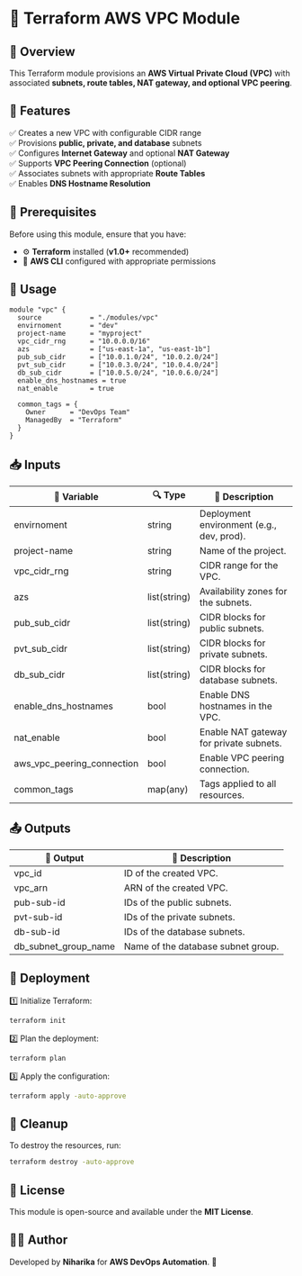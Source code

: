 # 🚀 Terraform AWS VPC Module

## 📌 Overview
This Terraform module provisions an **AWS Virtual Private Cloud (VPC)** with associated **subnets, route tables, NAT gateway, and optional VPC peering**.

## 🌟 Features
✅ Creates a new VPC with configurable CIDR range  
✅ Provisions **public, private, and database** subnets  
✅ Configures **Internet Gateway** and optional **NAT Gateway**  
✅ Supports **VPC Peering Connection** (optional)  
✅ Associates subnets with appropriate **Route Tables**  
✅ Enables **DNS Hostname Resolution**  

## 📌 Prerequisites
Before using this module, ensure that you have:
- ⚙️ **Terraform** installed (**v1.0+** recommended)
- 🔑 **AWS CLI** configured with appropriate permissions

## 🔧 Usage
```hcl
module "vpc" {
  source            = "./modules/vpc"
  envirnoment       = "dev"
  project-name      = "myproject"
  vpc_cidr_rng      = "10.0.0.0/16"
  azs               = ["us-east-1a", "us-east-1b"]
  pub_sub_cidr      = ["10.0.1.0/24", "10.0.2.0/24"]
  pvt_sub_cidr      = ["10.0.3.0/24", "10.0.4.0/24"]
  db_sub_cidr       = ["10.0.5.0/24", "10.0.6.0/24"]
  enable_dns_hostnames = true
  nat_enable        = true

  common_tags = {
    Owner      = "DevOps Team"
    ManagedBy  = "Terraform"
  }
}
```

## 📥 Inputs
| 🔹 Variable                  | 🔍 Type         | 📝 Description |
|---------------------------|-------------|-------------|
| envirnoment               | string      | Deployment environment (e.g., dev, prod). |
| project-name              | string      | Name of the project. |
| vpc_cidr_rng              | string      | CIDR range for the VPC. |
| azs                       | list(string)| Availability zones for the subnets. |
| pub_sub_cidr              | list(string)| CIDR blocks for public subnets. |
| pvt_sub_cidr              | list(string)| CIDR blocks for private subnets. |
| db_sub_cidr               | list(string)| CIDR blocks for database subnets. |
| enable_dns_hostnames      | bool        | Enable DNS hostnames in the VPC. |
| nat_enable                | bool        | Enable NAT gateway for private subnets. |
| aws_vpc_peering_connection | bool       | Enable VPC peering connection. |
| common_tags               | map(any)    | Tags applied to all resources. |

## 📤 Outputs
| 🔹 Output  | 📝 Description |
|---------|-------------|
| vpc_id  | ID of the created VPC. |
| vpc_arn | ARN of the created VPC. |
| pub-sub-id | IDs of the public subnets. |
| pvt-sub-id | IDs of the private subnets. |
| db-sub-id | IDs of the database subnets. |
| db_subnet_group_name | Name of the database subnet group. |

## 🚀 Deployment
1️⃣ Initialize Terraform:  
   ```sh
   terraform init
   ```
2️⃣ Plan the deployment:  
   ```sh
   terraform plan
   ```
3️⃣ Apply the configuration:  
   ```sh
   terraform apply -auto-approve
   ```

## 🧹 Cleanup
To destroy the resources, run:  
```sh
terraform destroy -auto-approve
```

## 📜 License
This module is open-source and available under the **MIT License**.

## 👩‍💻 Author
Developed by **Niharika** for **AWS DevOps Automation**. 🚀

